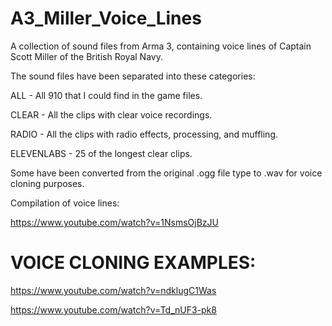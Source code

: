 # A3_Miller_Voice_Lines
A collection of sound files from Arma 3, containing voice lines of Captain Scott Miller of the British Royal Navy. 

The sound files have been separated into these categories:

ALL - All 910 that I could find in the game files.

CLEAR - All the clips with clear voice recordings.

RADIO - All the clips with radio effects, processing, and muffling.

ELEVENLABS - 25 of the longest clear clips.

Some have been converted from the original .ogg file type to .wav for voice cloning purposes.

Compilation of voice lines: 

https://www.youtube.com/watch?v=1NsmsOjBzJU

# VOICE CLONING EXAMPLES:

https://www.youtube.com/watch?v=ndklugC1Was

https://www.youtube.com/watch?v=Td_nUF3-pk8
